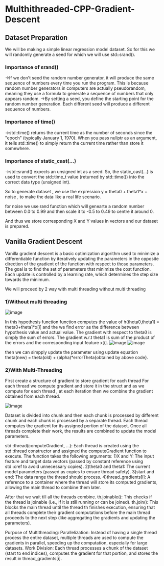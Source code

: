 # Multhithreaded-CPP-Gradient-Descent

## Dataset Preparation
We will be making a simple linear regression model dataset.
So for this we will randomly generate a seed for which we will use std::srand().
### Importance of srand()
->If we don't seed the random number generator, it will produce the same sequence of numbers every time you run the program. This is because random number generators in computers are actually pseudorandom, meaning they use a formula to generate a sequence of numbers that only appears random.
->By setting a seed, you define the starting point for the random number generation. Each different seed will produce a different sequence of numbers.

### Importance of time()
->std::time() returns the current time as the number of seconds since the "epoch" (typically January 1, 1970). When you pass nullptr as an argument, it tells std::time() to simply return the current time rather than store it somewhere.

### Importance of static_cast<unsigned int>(...)
->std::srand() expects an unsigned int as a seed. So, the static_cast<unsigned int>(...) is used to convert the std::time_t value (returned by std::time()) into the correct data type (unsigned int).

So to generate dataset , we use the expression y = theta0 + theta1*x + noise , to make the data like a real life scenario.

for noise we use rand function which will genearte a random number between 0.0 to 0.99 and then scale it to -0.5 to 0.49 to centre it around 0.

And thus we store corresponding X and Y values in vectors and our dataset is prepared.

## Vanilla Gradient Descent

Vanilla gradient descent is a basic optimization algorithm used to minimize a differentiable function by iteratively updating the parameters in the opposite direction of the gradient of the function with respect to those parameters. The goal is to find the set of parameters that minimize the cost function. Each update is controlled by a learning rate, which determines the step size towards the minimum.

We will proceed by 2 way with multi threading without multi threading 
### 1)Without multi threading

![image](https://github.com/user-attachments/assets/447e9e69-50be-4b25-ae05-45430f0ee7d3)


In this hypothesis function function computes the value of h(theta0,theta1) = theta0+theta1*x[i] and the we find error as the difference between hypothesis value and actual value.
The gradient with respect to theta0 is simply the sum of errors.
The gradient w.r.t theta1 is  sum of the product of the errors and the corresponding input feature x[i].
![image](https://github.com/user-attachments/assets/d72c4522-17ae-4b6b-985f-7932f4ec539a)
![image](https://github.com/user-attachments/assets/d9730683-7e26-48b2-aeb2-6197034ab8c6)

then we can simpply update the parameter using update equation
theta(new) = theta(old) + (alpha)*errorTheta{obtained by above code}.

### 2)With Multi-Threading

First create a structure of gradient to store gradient for each thread
For each thread we compute gradient and store it in the struct and as we compute for each thread , at each iteration then we combine the gradient obtained from each thread.

![image](https://github.com/user-attachments/assets/87524641-e77c-4563-ac9f-5249b159bfee)


Dataset is divided into chunk and then each chunk is processed by different chunk and each chunk is processed by a separate thread. Each thread computes the gradient for its assigned portion of the dataset. Once all threads complete their work, the results are combined to update the model parameters.

std::thread(computeGradient, ...): Each thread is created using the std::thread constructor and assigned the computeGradient function to execute. The function takes the following arguments:
1)X and Y: The input feature and target data vectors (passed by constant reference using std::cref to avoid unnecessary copies).
2)theta0 and theta1: The current model parameters (passed as copies to ensure thread safety).
3)start and end: The data range the thread should process.
4)thread_gradients[i]: A reference to a container where the thread will store its computed gradients, allowing the main thread to combine them later.

After that we wait till all the threads combine.
th.joinable(): This checks if the thread is joinable (i.e., if it is still running or can be joined).
th.join(): This blocks the main thread until the thread th finishes execution, ensuring that all threads complete their gradient computations before the main thread proceeds to the next step (like aggregating the gradients and updating the parameters).


Purpose of Multithreading:
Parallelization: Instead of having a single thread process the entire dataset, multiple threads are used to compute the gradients in parallel, speeding up the computation, especially for large datasets.
Work Division: Each thread processes a chunk of the dataset (start to end indices), computes the gradient for that portion, and stores the result in thread_gradients[i].



